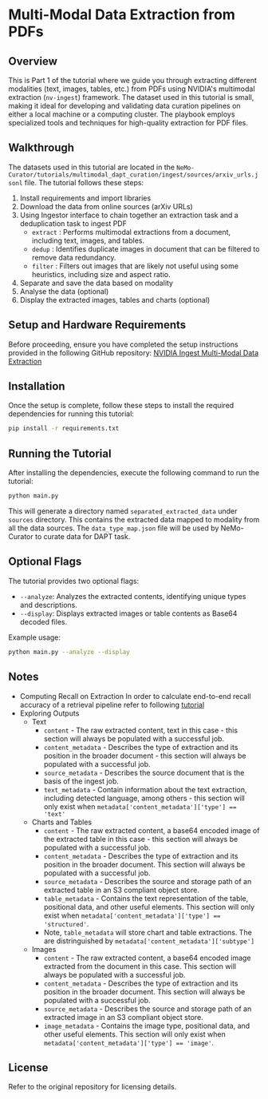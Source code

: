 # Multi-Modal Data Extraction from PDFs

## Overview
This is Part 1 of the tutorial where we guide you through extracting different modalities (text, images, tables, etc.) from PDFs using NVIDIA's multimodal extraction (`nv-ingest`) framework.
The dataset used in this tutorial is small, making it ideal for developing and validating data curation pipelines on either a local machine or a computing cluster. The playbook employs specialized tools and techniques for high-quality extraction for PDF files.

## Walkthrough
The datasets used in this tutorial are located in the `NeMo-Curator/tutorials/multimodal_dapt_curation/ingest/sources/arxiv_urls.jsonl` file.
The tutorial follows these steps:
1. Install requirements and import libraries
2. Download the data from online sources (arXiv URLs)
3. Using Ingestor interface to chain together an extraction task and a deduplication task to ingest PDF
    - `extract` : Performs multimodal extractions from a document, including text, images, and tables.
    - `dedup` : Identifies duplicate images in document that can be filtered to remove data redundancy.
    - `filter` : Filters out images that are likely not useful using some heuristics, including size and aspect ratio.
4. Separate and save the data based on modality
5. Analyse the data (optional)
6. Display the extracted images, tables and charts (optional)

## Setup and Hardware Requirements
Before proceeding, ensure you have completed the setup instructions provided in the following GitHub repository:
[NVIDIA Ingest Multi-Modal Data Extraction](https://github.com/NVIDIA/nv-ingest?tab=readme-ov-file#nvidia-ingest-multi-modal-data-extraction)

## Installation
Once the setup is complete, follow these steps to install the required dependencies for running this tutorial:

```sh
pip install -r requirements.txt
```

## Running the Tutorial
After installing the dependencies, execute the following command to run the tutorial:

```sh
python main.py
```
This will generate a directory named `separated_extracted_data` under `sources` directory. This contains the extracted data mapped to modality from all the data sources. The `data_type_map.json` file will be used by NeMo-Curator to curate data for DAPT task.

## Optional Flags
The tutorial provides two optional flags:

- `--analyze`: Analyzes the extracted contents, identifying unique types and descriptions.
- `--display`: Displays extracted images or table contents as Base64 decoded files.

Example usage:

```sh
python main.py --analyze --display
```

## Notes
- Computing Recall on Extraction
    In order to calculate end-to-end recall accuracy of a retrieval pipeline refer to following [tutorial](https://github.com/NVIDIA/nv-ingest/blob/main/evaluation/bo767_recall.ipynb)
- Exploring Outputs
    - Text
        - `content` - The raw extracted content, text in this case - this section will always be populated with a successful job.
        - `content_metadata` - Describes the type of extraction and its position in the broader document - this section will always be populated with a successful job.
        - `source_metadata` - Describes the source document that is the basis of the ingest job.
        - `text_metadata` - Contain information about the text extraction, including detected language, among others - this section will only exist when `metadata['content_metadata']['type'] == 'text'`
    - Charts and Tables
        - `content` - The raw extracted content, a base64 encoded image of the extracted table in this case - this section will always be populated with a successful job.
        - `content_metadata` - Describes the type of extraction and its position in the broader document. This section will always be populated with a successful job.
        - `source_metadata` - Describes the source and storage path of an extracted table in an S3 compliant object store.
        - `table_metadata` - Contains the text representation of the table, positional data, and other useful elements. This section will only exist when `metadata['content_metadata']['type'] == 'structured'`.
        - Note, `table_metadata` will store chart and table extractions. The are distringuished by `metadata['content_metadata']['subtype']`
    - Images
        - `content` - The raw extracted content, a base64 encoded image extracted from the document in this case. This section will always be populated with a successful job.
        - `content_metadata` - Describes the type of extraction and its position in the broader document. This section will always be populated with a successful job.
        - `source_metadata` - Describes the source and storage path of an extracted image in an S3 compliant object store.
        - `image_metadata` - Contains the image type, positional data, and other useful elements. This section will only exist when `metadata['content_metadata']['type'] == 'image'`.

## License
Refer to the original repository for licensing details.
